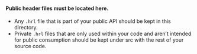 #### Public header files must be located here.

* Any `.hrl` file that is part of your public API should be kept in this directory.
* Private `.hrl` files that are only used within your code and aren’t intended for public consumption should be kept under src with the rest of your source code.